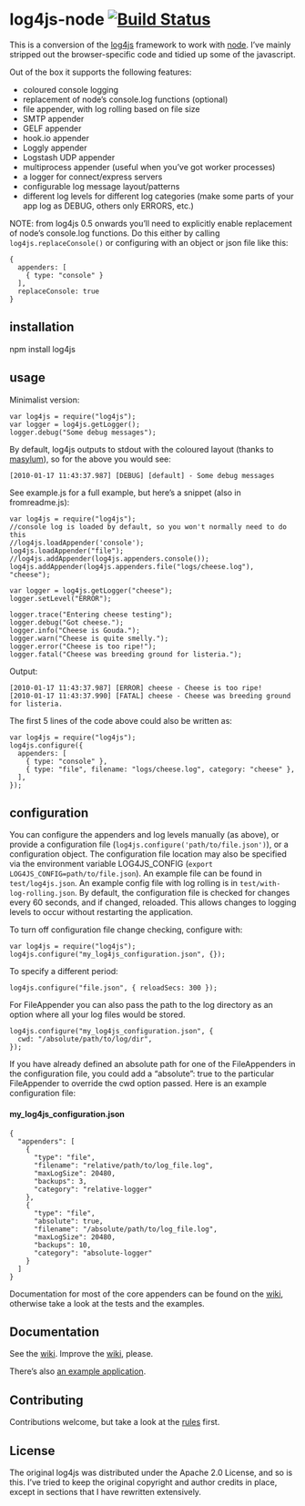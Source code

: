 # log4js-node [![Build Status](https://secure.travis-ci.org/nomiddlename/log4js-node.png?branch=master)](http://travis-ci.org/nomiddlename/log4js-node)

This is a conversion of the [log4js](https://github.com/stritti/log4js) framework to work with [node](http://nodejs.org). I’ve mainly stripped out the browser-specific code and tidied up some of the javascript.

Out of the box it supports the following features:

- coloured console logging
- replacement of node’s console.log functions (optional)
- file appender, with log rolling based on file size
- SMTP appender
- GELF appender
- hook.io appender
- Loggly appender
- Logstash UDP appender
- multiprocess appender (useful when you’ve got worker processes)
- a logger for connect/express servers
- configurable log message layout/patterns
- different log levels for different log categories (make some parts of your app log as DEBUG, others only ERRORS, etc.)

NOTE: from log4js 0.5 onwards you’ll need to explicitly enable replacement of node’s console.log functions. Do this either by calling `log4js.replaceConsole()` or configuring with an object or json file like this:

    {
      appenders: [
        { type: "console" }
      ],
      replaceConsole: true
    }

## installation

npm install log4js

## usage

Minimalist version:

    var log4js = require("log4js");
    var logger = log4js.getLogger();
    logger.debug("Some debug messages");

By default, log4js outputs to stdout with the coloured layout (thanks to [masylum](http://github.com/masylum)), so for the above you would see:

    [2010-01-17 11:43:37.987] [DEBUG] [default] - Some debug messages

See example.js for a full example, but here’s a snippet (also in fromreadme.js):

    var log4js = require("log4js");
    //console log is loaded by default, so you won't normally need to do this
    //log4js.loadAppender('console');
    log4js.loadAppender("file");
    //log4js.addAppender(log4js.appenders.console());
    log4js.addAppender(log4js.appenders.file("logs/cheese.log"), "cheese");

    var logger = log4js.getLogger("cheese");
    logger.setLevel("ERROR");

    logger.trace("Entering cheese testing");
    logger.debug("Got cheese.");
    logger.info("Cheese is Gouda.");
    logger.warn("Cheese is quite smelly.");
    logger.error("Cheese is too ripe!");
    logger.fatal("Cheese was breeding ground for listeria.");

Output:

    [2010-01-17 11:43:37.987] [ERROR] cheese - Cheese is too ripe!
    [2010-01-17 11:43:37.990] [FATAL] cheese - Cheese was breeding ground for listeria.

The first 5 lines of the code above could also be written as:

    var log4js = require("log4js");
    log4js.configure({
      appenders: [
        { type: "console" },
        { type: "file", filename: "logs/cheese.log", category: "cheese" },
      ],
    });

## configuration

You can configure the appenders and log levels manually (as above), or provide a configuration file (`log4js.configure('path/to/file.json')`), or a configuration object. The configuration file location may also be specified via the environment variable LOG4JS_CONFIG (`export LOG4JS_CONFIG=path/to/file.json`). An example file can be found in `test/log4js.json`. An example config file with log rolling is in `test/with-log-rolling.json`. By default, the configuration file is checked for changes every 60 seconds, and if changed, reloaded. This allows changes to logging levels to occur without restarting the application.

To turn off configuration file change checking, configure with:

    var log4js = require("log4js");
    log4js.configure("my_log4js_configuration.json", {});

To specify a different period:

    log4js.configure("file.json", { reloadSecs: 300 });

For FileAppender you can also pass the path to the log directory as an option where all your log files would be stored.

    log4js.configure("my_log4js_configuration.json", {
      cwd: "/absolute/path/to/log/dir",
    });

If you have already defined an absolute path for one of the FileAppenders in the configuration file, you could add a “absolute”: true to the particular FileAppender to override the cwd option passed. Here is an example configuration file:

#### my_log4js_configuration.json

    {
      "appenders": [
        {
          "type": "file",
          "filename": "relative/path/to/log_file.log",
          "maxLogSize": 20480,
          "backups": 3,
          "category": "relative-logger"
        },
        {
          "type": "file",
          "absolute": true,
          "filename": "/absolute/path/to/log_file.log",
          "maxLogSize": 20480,
          "backups": 10,
          "category": "absolute-logger"
        }
      ]
    }

Documentation for most of the core appenders can be found on the [wiki](https://github.com/nomiddlename/log4js-node/wiki/Appenders), otherwise take a look at the tests and the examples.

## Documentation

See the [wiki](https://github.com/nomiddlename/log4js-node/wiki). Improve the [wiki](https://github.com/nomiddlename/log4js-node/wiki), please.

There’s also [an example application](https://github.com/nomiddlename/log4js-example).

## Contributing

Contributions welcome, but take a look at the [rules](https://github.com/nomiddlename/log4js-node/wiki/Contributing) first.

## License

The original log4js was distributed under the Apache 2.0 License, and so is this. I’ve tried to keep the original copyright and author credits in place, except in sections that I have rewritten extensively.
